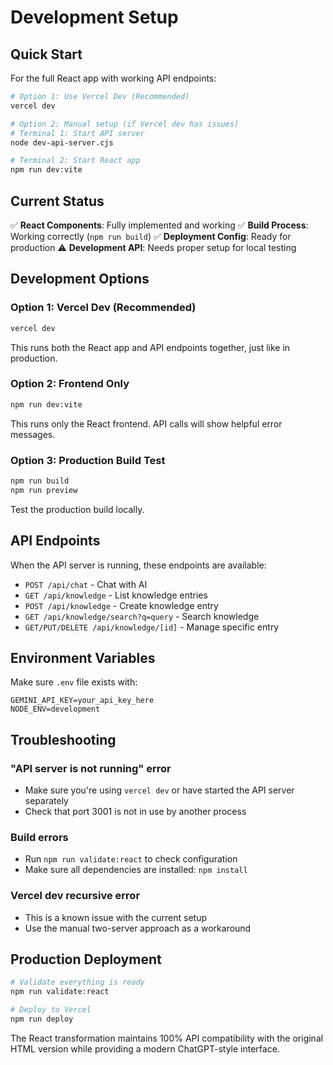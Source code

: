 # Development Setup

## Quick Start

For the full React app with working API endpoints:

```bash
# Option 1: Use Vercel Dev (Recommended)
vercel dev

# Option 2: Manual setup (if Vercel dev has issues)
# Terminal 1: Start API server
node dev-api-server.cjs

# Terminal 2: Start React app
npm run dev:vite
```

## Current Status

✅ **React Components**: Fully implemented and working
✅ **Build Process**: Working correctly (`npm run build`)
✅ **Deployment Config**: Ready for production
⚠️ **Development API**: Needs proper setup for local testing

## Development Options

### Option 1: Vercel Dev (Recommended)
```bash
vercel dev
```
This runs both the React app and API endpoints together, just like in production.

### Option 2: Frontend Only
```bash
npm run dev:vite
```
This runs only the React frontend. API calls will show helpful error messages.

### Option 3: Production Build Test
```bash
npm run build
npm run preview
```
Test the production build locally.

## API Endpoints

When the API server is running, these endpoints are available:

- `POST /api/chat` - Chat with AI
- `GET /api/knowledge` - List knowledge entries
- `POST /api/knowledge` - Create knowledge entry
- `GET /api/knowledge/search?q=query` - Search knowledge
- `GET/PUT/DELETE /api/knowledge/[id]` - Manage specific entry

## Environment Variables

Make sure `.env` file exists with:
```
GEMINI_API_KEY=your_api_key_here
NODE_ENV=development
```

## Troubleshooting

### "API server is not running" error
- Make sure you're using `vercel dev` or have started the API server separately
- Check that port 3001 is not in use by another process

### Build errors
- Run `npm run validate:react` to check configuration
- Make sure all dependencies are installed: `npm install`

### Vercel dev recursive error
- This is a known issue with the current setup
- Use the manual two-server approach as a workaround

## Production Deployment

```bash
# Validate everything is ready
npm run validate:react

# Deploy to Vercel
npm run deploy
```

The React transformation maintains 100% API compatibility with the original HTML version while providing a modern ChatGPT-style interface.